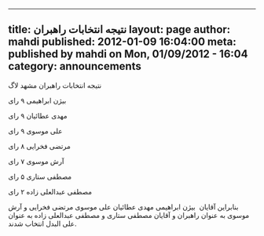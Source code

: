 ----------
title: نتیجه انتخابات راهبران 
layout: page
author: mahdi
published: 2012-01-09 16:04:00
meta: published by mahdi on Mon, 01/09/2012 - 16:04
category: announcements
----------
نتیجه انتخابات راهبران مشهد لاگ

بیژن ابراهیمی ۹ رای

مهدی عطائیان ۹ رای

علی موسوی ۹ رای

مرتضی فخرایی ۸ رای

آرش موسوی ۷ رای

مصطفی ستاری ۵ رای

مصطفی عبدالعلی زاده ۲ رای

بنابراین آقایان  بیژن ابراهیمی مهدی عطائیان علی موسوی مرتضی فخرایی و آرش موسوی
به عنوان راهبران و آقایان مصطفی ستاری و مصطفی عبدالعلی زاده به عنوان علی البدل
انتخاب شدند.



